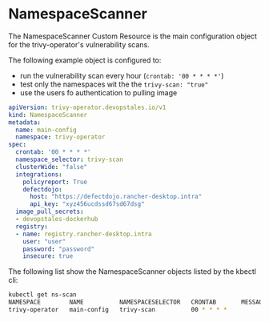 # NamespaceScanner

The NamespaceScanner Custom Resource is the main configuration object for the trivy-operator's vulnerability scans. 

The following example object is configured to:

* run the vulnerability scan every hour (`crontab: '00 * * * *'`)
* test only the namespaces wit the the `trivy-scan: "true"`
* use the users fo authentication to pulling image

```yaml
apiVersion: trivy-operator.devopstales.io/v1
kind: NamespaceScanner
metadata:
  name: main-config
  namespace: trivy-operator
spec:
  crontab: '00 * * * *'
  namespace_selector: trivy-scan
  clusterWide: "false"
  integrations:
    policyreport: True
    defectdojo:
      host: "https://defectdojo.rancher-desktop.intra"
      api_key: "xyz456ucdssd67sd67dsg"
  image_pull_secrets:
  - devopstales-dockerhub
  registry:
  - name: registry.rancher-desktop.intra
    user: "user"
    password: "password"
    insecure: true
```

The following list show the NamespaceScanner objects listed by the kbectl cli:

```bash
kubectl get ns-scan
NAMESPACE        NAME          NAMESPACESELECTOR   CRONTAB       MESSAGE
trivy-operator   main-config   trivy-scan          00 * * * *
```